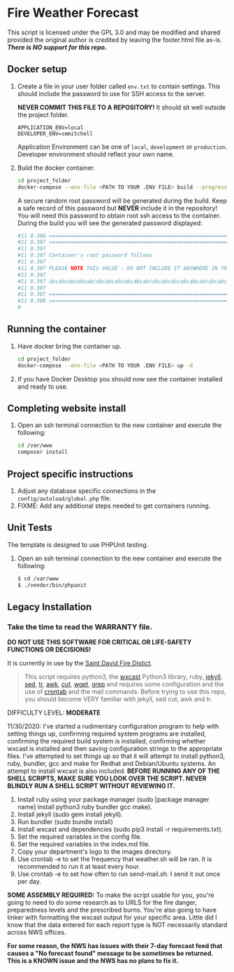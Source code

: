 # Fire Weather Forecast

This script is licensed under the GPL 3.0 and may be modified and shared provided the original author is credited by leaving the footer.html file as-is.  ***There is NO support for this repo.***

## Docker setup
1. Create a file in your user folder called `env.txt` to contain settings.  This should include the password to use for SSH access to the server.

   **NEVER COMMIT THIS FILE TO A REPOSITORY!**
   It should sit well outside the project folder.
   
   ```
   APPLICATION_ENV=local
   DEVELOPER_ENV=smmitchell
   ```
   
   Application Environment can be one of `local`, `development` or `production`.
   Developer environment should reflect your own name.

2. Build the docker container.

   ```bash
   cd project_folder
   docker-compose --env-file <PATH TO YOUR .ENV FILE> build --progress=plain
   ```
   
   A secure random root password will be generated during the build.
   Keep a safe record of this password but **NEVER** include it in the repository!
   You will need this password to obtain root ssh access to the container.
   During the build you will see the generated password displayed:
   
   ```bash
   #11 0.306 ================================================================================
   #11 0.307 ================================================================================
   #11 0.307
   #11 0.307 Container's root password follows
   #11 0.307
   #11 0.307 PLEASE NOTE THIS VALUE - DO NOT INCLUDE IT ANYWHERE IN YOUR REPO
   #11 0.307
   #11 0.307 abcabcabcabcabcabcabcabcabcabcabcabcabcabcabcabcabcabcabcabcabca
   #11 0.307
   #11 0.307 ================================================================================
   #11 0.308 ================================================================================
   #
   ```

## Running the container

1. Have docker bring the container up.

   ```bash
   cd project_folder
   docker-compose --env-file <PATH TO YOUR .ENV FILE> up -d
   ```

2. If you have Docker Desktop you should now see the container installed and ready to use.

## Completing website install

1. Open an ssh terminal connection to the new container and execute the following:

   ```bash
   cd /var/www
   composer install
   ```

## Project specific instructions

1. Adjust any database specific connections in the `config/autoload/global.php` file.
2. FIXME:  Add any additional steps needed to get containers running.

## Unit Tests

The template is designed to use PHPUnit testing.

1. Open an ssh terminal connection to the new container and execute the following:

   ```bash
   $ cd /var/www
   $ ./vendor/bin/phpunit
   ```

## Legacy Installation

### Take the time to read the WARRANTY file.

**DO NOT USE THIS SOFTWARE FOR CRITICAL OR LIFE-SAFETY FUNCTIONS OR DECISIONS!**

It is currently in use by the [Saint David Fire Distict](http://www.stdavidfire.com/firewx).

>This script requires python3, the [wxcast](https://github.com/smarlowucf/wxcast) Python3 library, ruby, [jekyll](https://jekyllrb.com/docs/), [sed](https://www.gnu.org/software/sed/manual/sed.html), [tr](https://linuxize.com/post/linux-tr-command/), [awk](https://www.gnu.org/software/gawk/manual/), [cut](https://www.computerhope.com/unix/ucut.htm), [wget](https://www.gnu.org/software/wget/manual/), [grep](https://www.gnu.org/software/grep/manual/) and requires some configuration and the use of [crontab](https://www.tutorialspoint.com/unix_commands/crontab.htm) and the mail commands.  Before trying to use this repo, you should become VERY familiar with jekyll, sed cut, awk and tr.

DIFFICULTY LEVEL: **MODERATE**

11/30/2020: I've started a rudimentary configuration program to help with setting things up, confirming required system programs
are installed, confirming the required build system is installed, confirming whether wxcast is installed and then saving configuration
strings to the appropriate files.  I've attempted to set things up so that it will attempt to install python3, ruby, bundler, gcc and make
for Redhat and Debian/Ubuntu systems.  An attempt to install wxcast is also included. **BEFORE RUNNING ANY OF THE SHELL SCRIPTS, MAKE
SURE YOU LOOK OVER THE SCRIPT.  NEVER BLINDLY RUN A SHELL SCRIPT WITHOUT REVIEWING IT.**


1. Install ruby using your package manager (sudo [package manager name] install python3 ruby bundler gcc make).
2. Install jekyll (sudo gem install jekyll).
3. Run bundler (sudo bundle install)
4. Install wxcast and dependencies (sudo pip3 install -r requirements.txt).
5. Set the required variables in the config file.
6. Set the required variables in the index.md file.
7. Copy your department's logo to the images directory.
8. Use crontab -e to set the frequency that weather.sh will be ran.  It is recommended to run it at least every hour.
9. Use crontab -e to set how often to run send-mail.sh.
   I send it out once per day.

**SOME ASSEMBLY REQUIRED:**
To make the script usable for you, you're going to need to do some research as to URLS for the fire danger, preparedness levels and the prescribed burns.  You're also going to have tinker with formatting the wxcast output for your specific area.  Little did I know that the data entered for each report type is NOT necessarily standard across NWS offices.

**For some reason, the NWS has issues with their 7-day forecast feed that causes a "No forecast found" message
to be sometimes be returned.  This is a KNOWN issue and the NWS has no plans to fix it.**
